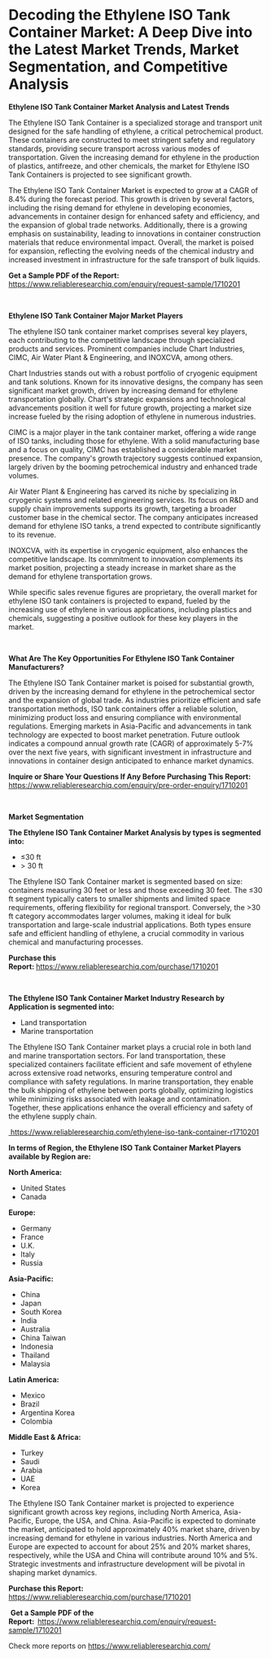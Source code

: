 <p><h1>Decoding the Ethylene ISO Tank Container Market: A Deep Dive into the Latest Market Trends, Market Segmentation, and Competitive Analysis</h1></p><p><strong>Ethylene ISO Tank Container Market Analysis and Latest Trends</strong></p>
<p><p>The Ethylene ISO Tank Container is a specialized storage and transport unit designed for the safe handling of ethylene, a critical petrochemical product. These containers are constructed to meet stringent safety and regulatory standards, providing secure transport across various modes of transportation. Given the increasing demand for ethylene in the production of plastics, antifreeze, and other chemicals, the market for Ethylene ISO Tank Containers is projected to see significant growth.</p><p>The Ethylene ISO Tank Container Market is expected to grow at a CAGR of 8.4% during the forecast period. This growth is driven by several factors, including the rising demand for ethylene in developing economies, advancements in container design for enhanced safety and efficiency, and the expansion of global trade networks. Additionally, there is a growing emphasis on sustainability, leading to innovations in container construction materials that reduce environmental impact. Overall, the market is poised for expansion, reflecting the evolving needs of the chemical industry and increased investment in infrastructure for the safe transport of bulk liquids.</p></p>
<p><strong>Get a Sample PDF of the Report:&nbsp;</strong> <a href="https://www.reliableresearchiq.com/enquiry/request-sample/1710201?utm_campaign=2758&utm_medium=2&utm_source=Github&utm_content=ia&utm_term=27032025&utm_id=ethylene-iso-tank-container">https://www.reliableresearchiq.com/enquiry/request-sample/1710201</a></p>
<p>&nbsp;</p>
<p><strong>Ethylene ISO Tank Container Major Market Players</strong></p>
<p><p>The ethylene ISO tank container market comprises several key players, each contributing to the competitive landscape through specialized products and services. Prominent companies include Chart Industries, CIMC, Air Water Plant & Engineering, and INOXCVA, among others.</p><p>Chart Industries stands out with a robust portfolio of cryogenic equipment and tank solutions. Known for its innovative designs, the company has seen significant market growth, driven by increasing demand for ethylene transportation globally. Chart's strategic expansions and technological advancements position it well for future growth, projecting a market size increase fueled by the rising adoption of ethylene in numerous industries.</p><p>CIMC is a major player in the tank container market, offering a wide range of ISO tanks, including those for ethylene. With a solid manufacturing base and a focus on quality, CIMC has established a considerable market presence. The company's growth trajectory suggests continued expansion, largely driven by the booming petrochemical industry and enhanced trade volumes.</p><p>Air Water Plant & Engineering has carved its niche by specializing in cryogenic systems and related engineering services. Its focus on R&D and supply chain improvements supports its growth, targeting a broader customer base in the chemical sector. The company anticipates increased demand for ethylene ISO tanks, a trend expected to contribute significantly to its revenue.</p><p>INOXCVA, with its expertise in cryogenic equipment, also enhances the competitive landscape. Its commitment to innovation complements its market position, projecting a steady increase in market share as the demand for ethylene transportation grows.</p><p>While specific sales revenue figures are proprietary, the overall market for ethylene ISO tank containers is projected to expand, fueled by the increasing use of ethylene in various applications, including plastics and chemicals, suggesting a positive outlook for these key players in the market.</p></p>
<p>&nbsp;</p>
<p><strong>What Are The Key Opportunities For Ethylene ISO Tank Container Manufacturers?</strong></p>
<p><p>The Ethylene ISO Tank Container market is poised for substantial growth, driven by the increasing demand for ethylene in the petrochemical sector and the expansion of global trade. As industries prioritize efficient and safe transportation methods, ISO tank containers offer a reliable solution, minimizing product loss and ensuring compliance with environmental regulations. Emerging markets in Asia-Pacific and advancements in tank technology are expected to boost market penetration. Future outlook indicates a compound annual growth rate (CAGR) of approximately 5-7% over the next five years, with significant investment in infrastructure and innovations in container design anticipated to enhance market dynamics.</p></p>
<p><strong>Inquire or Share Your Questions If Any Before Purchasing This Report:</strong> <a href="https://www.reliableresearchiq.com/enquiry/pre-order-enquiry/1710201?utm_campaign=2758&utm_medium=2&utm_source=Github&utm_content=ia&utm_term=27032025&utm_id=ethylene-iso-tank-container">https://www.reliableresearchiq.com/enquiry/pre-order-enquiry/1710201</a></p>
<p>&nbsp;</p>
<p><strong>Market Segmentation</strong></p>
<p><strong>The Ethylene ISO Tank Container Market Analysis by types is segmented into:</strong></p>
<p><ul><li>≤30 ft</li><li>> 30 ft</li></ul></p>
<p><p>The Ethylene ISO Tank Container market is segmented based on size: containers measuring 30 feet or less and those exceeding 30 feet. The ≤30 ft segment typically caters to smaller shipments and limited space requirements, offering flexibility for regional transport. Conversely, the >30 ft category accommodates larger volumes, making it ideal for bulk transportation and large-scale industrial applications. Both types ensure safe and efficient handling of ethylene, a crucial commodity in various chemical and manufacturing processes.</p></p>
<p><strong>Purchase this Report:&nbsp;</strong><a href="https://www.reliableresearchiq.com/purchase/1710201?utm_campaign=2758&utm_medium=2&utm_source=Github&utm_content=ia&utm_term=27032025&utm_id=ethylene-iso-tank-container">https://www.reliableresearchiq.com/purchase/1710201</a></p>
<p>&nbsp;</p>
<p><strong>The Ethylene ISO Tank Container Market Industry Research by Application is segmented into:</strong></p>
<p><ul><li>Land transportation</li><li>Marine transportation</li></ul></p>
<p><p>The Ethylene ISO Tank Container market plays a crucial role in both land and marine transportation sectors. For land transportation, these specialized containers facilitate efficient and safe movement of ethylene across extensive road networks, ensuring temperature control and compliance with safety regulations. In marine transportation, they enable the bulk shipping of ethylene between ports globally, optimizing logistics while minimizing risks associated with leakage and contamination. Together, these applications enhance the overall efficiency and safety of the ethylene supply chain.</p></p>
<p><a href="https://www.reliableresearchiq.com/ethylene-iso-tank-container-r1710201?utm_campaign=2758&utm_medium=2&utm_source=Github&utm_content=ia&utm_term=27032025&utm_id=ethylene-iso-tank-container">&nbsp;https://www.reliableresearchiq.com/ethylene-iso-tank-container-r1710201</a></p>
<p><strong>In terms of Region, the Ethylene ISO Tank Container Market Players available by Region are:</strong></p>
<p>
    <p> <strong> North America: </strong>
        <ul>
            <li>United States</li>
            <li>Canada</li>
        </ul>
        </p> 
    <p> <strong> Europe: </strong>
        <ul>
            <li>Germany</li>
            <li>France</li>
            <li>U.K.</li>
            <li>Italy</li>
            <li>Russia</li>
        </ul>
        </p> 
    <p> <strong> Asia-Pacific: </strong>
        <ul>
            <li>China</li>
            <li>Japan</li>
            <li>South Korea</li>
            <li>India</li>
            <li>Australia</li>
            <li>China Taiwan</li>
            <li>Indonesia</li>
            <li>Thailand</li>
            <li>Malaysia</li>
        </ul>
        </p> 
    <p> <strong> Latin America: </strong>
        <ul>
            <li>Mexico</li>
            <li>Brazil</li>
            <li>Argentina Korea</li>
            <li>Colombia</li>
        </ul>
        </p> 
    <p> <strong> Middle East & Africa: </strong>
        <ul>
            <li>Turkey</li>
            <li>Saudi</li>
            <li>Arabia</li>
            <li>UAE</li>
            <li>Korea</li>
        </ul>
    </p>
    </p>
<p><p>The Ethylene ISO Tank Container market is projected to experience significant growth across key regions, including North America, Asia-Pacific, Europe, the USA, and China. Asia-Pacific is expected to dominate the market, anticipated to hold approximately 40% market share, driven by increasing demand for ethylene in various industries. North America and Europe are expected to account for about 25% and 20% market shares, respectively, while the USA and China will contribute around 10% and 5%. Strategic investments and infrastructure development will be pivotal in shaping market dynamics.</p></p>
<p><strong>Purchase this Report: </strong><a href="https://www.reliableresearchiq.com/purchase/1710201?utm_campaign=2758&utm_medium=2&utm_source=Github&utm_content=ia&utm_term=27032025&utm_id=ethylene-iso-tank-container">https://www.reliableresearchiq.com/purchase/1710201</a></p>
<p>&nbsp;<strong>Get a Sample PDF of the Report:&nbsp;&nbsp;</strong><a href="https://www.reliableresearchiq.com/enquiry/request-sample/1710201?utm_campaign=2758&utm_medium=2&utm_source=Github&utm_content=ia&utm_term=27032025&utm_id=ethylene-iso-tank-container">https://www.reliableresearchiq.com/enquiry/request-sample/1710201</a></p>
<p><strong></strong></p>
<p>Check more reports on <a href="https://www.reliableresearchiq.com/?utm_campaign=2758&utm_medium=2&utm_source=Github&utm_content=ia&utm_term=27032025&utm_id=ethylene-iso-tank-container">https://www.reliableresearchiq.com/</a></p>